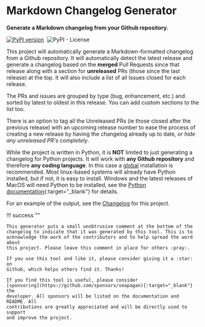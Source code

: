 # Markdown Changelog Generator

**Generate a Markdown changelog from your Github repository.**

[![PyPI
version](https://badge.fury.io/py/github-changelog-md.svg)](https://badge.fury.io/py/github-changelog-md)&nbsp;
![PyPI - License](https://img.shields.io/pypi/l/github-changelog-md)&nbsp;

This project will automatically generate a Markdown-formatted changelog from a
Github repository. It will automatically detect the latest release and generate
a changelog based on the **merged** Pull Requests since that release along with
a section for **unreleased** PRs (those since the last release) at the top. It
will also include a list of all Issues closed for each release.

The PRs and issues are grouped by type (bug, enhancement, etc.) and sorted by
latest to oldest in this release. You can add custom sections to the list too.

There is an option to tag all the Unreleased PRs (ie those closed after the
previous release) with an upcoming release number to ease the process of
creating a new release by having the changelog already up to date, *or hide any
unreleased PR's completely*.

While the project is written in Python, it is **NOT** limited to just generating
a changelog for Python projects. It will work with **any Github repository** and
therefore **any coding language**. In this case a
[global](installation.md#globally) installation is recommended. Most linux-based
systems will already have Python installed, but if not, it is easy to install.
Windows and the latest releases of MacOS will need Python to be installed, see
the [Python documentation](https://www.python.org/downloads/){:target="_blank"}
for details.

For an example of the output, see the [Changelog](changelog.md) for this
project.

!!! success ""

    This generator puts a small unobtrusive comment at the bottom of the
    changelog to indicate that it was generated by this tool. This is to
    acknowledge the work of the contributors and to help spread the word about
    this project. Please leave this comment in place for others :pray:.

    If you use this tool and like it, please consider giving it a :star: on
    Github, which helps others find it. Thanks!

    If you find this tool is useful, please consider
    [sponsoring](https://github.com/sponsors/seapagan){:target="_blank"} the
    developer. All sponsors will be listed on the documentation and README. All
    contributions are greatly appreciated and will be directly used to support
    and improve the project.
